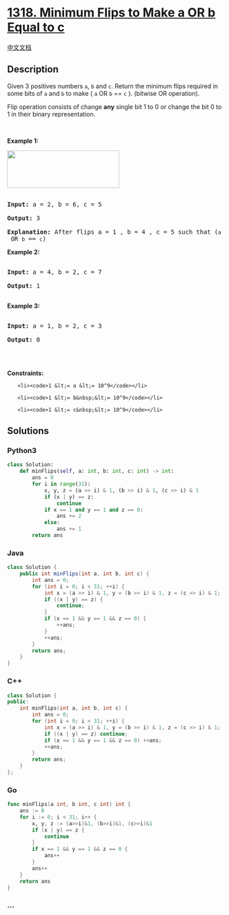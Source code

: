 # [1318. Minimum Flips to Make a OR b Equal to c](https://leetcode.com/problems/minimum-flips-to-make-a-or-b-equal-to-c)

[中文文档](/solution/1300-1399/1318.Minimum%20Flips%20to%20Make%20a%20OR%20b%20Equal%20to%20c/README.md)

## Description

<p>Given 3 positives numbers <code>a</code>, <code>b</code> and <code>c</code>. Return the minimum flips required in some bits of <code>a</code> and <code>b</code> to make (&nbsp;<code>a</code> OR <code>b</code> == <code>c</code>&nbsp;). (bitwise OR operation).<br />

Flip operation&nbsp;consists of change&nbsp;<strong>any</strong>&nbsp;single bit 1 to 0 or change the bit 0 to 1&nbsp;in their binary representation.</p>

<p>&nbsp;</p>

<p><strong class="example">Example 1:</strong></p>

<p><img alt="" src="https://fastly.jsdelivr.net/gh/doocs/leetcode@main/solution/1300-1399/1318.Minimum%20Flips%20to%20Make%20a%20OR%20b%20Equal%20to%20c/images/sample_3_1676.png" style="width: 260px; height: 87px;" /></p>

<pre>

<strong>Input:</strong> a = 2, b = 6, c = 5

<strong>Output:</strong> 3

<strong>Explanation: </strong>After flips a = 1 , b = 4 , c = 5 such that (<code>a</code> OR <code>b</code> == <code>c</code>)</pre>

<p><strong class="example">Example 2:</strong></p>

<pre>

<strong>Input:</strong> a = 4, b = 2, c = 7

<strong>Output:</strong> 1

</pre>

<p><strong class="example">Example 3:</strong></p>

<pre>

<strong>Input:</strong> a = 1, b = 2, c = 3

<strong>Output:</strong> 0

</pre>

<p>&nbsp;</p>

<p><strong>Constraints:</strong></p>

<ul>

    <li><code>1 &lt;= a &lt;= 10^9</code></li>

    <li><code>1 &lt;= b&nbsp;&lt;= 10^9</code></li>

    <li><code>1 &lt;= c&nbsp;&lt;= 10^9</code></li>

</ul>

## Solutions

<!-- tabs:start -->

### **Python3**

```python
class Solution:
    def minFlips(self, a: int, b: int, c: int) -> int:
        ans = 0
        for i in range(31):
            x, y, z = (a >> i) & 1, (b >> i) & 1, (c >> i) & 1
            if (x | y) == z:
                continue
            if x == 1 and y == 1 and z == 0:
                ans += 2
            else:
                ans += 1
        return ans
```

### **Java**

```java
class Solution {
    public int minFlips(int a, int b, int c) {
        int ans = 0;
        for (int i = 0; i < 31; ++i) {
            int x = (a >> i) & 1, y = (b >> i) & 1, z = (c >> i) & 1;
            if ((x | y) == z) {
                continue;
            }
            if (x == 1 && y == 1 && z == 0) {
                ++ans;
            }
            ++ans;
        }
        return ans;
    }
}
```

### **C++**

```cpp
class Solution {
public:
    int minFlips(int a, int b, int c) {
        int ans = 0;
        for (int i = 0; i < 31; ++i) {
            int x = (a >> i) & 1, y = (b >> i) & 1, z = (c >> i) & 1;
            if ((x | y) == z) continue;
            if (x == 1 && y == 1 && z == 0) ++ans;
            ++ans;
        }
        return ans;
    }
};
```

### **Go**

```go
func minFlips(a int, b int, c int) int {
	ans := 0
	for i := 0; i < 31; i++ {
		x, y, z := (a>>i)&1, (b>>i)&1, (c>>i)&1
		if (x | y) == z {
			continue
		}
		if x == 1 && y == 1 && z == 0 {
			ans++
		}
		ans++
	}
	return ans
}
```

### **...**

```

```

<!-- tabs:end -->
